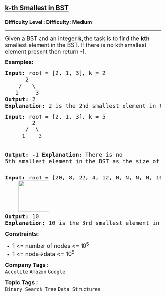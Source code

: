<h2><a href="https://www.geeksforgeeks.org/problems/find-k-th-smallest-element-in-bst/1?page=1&company=Google&difficulty=Basic,Easy,Medium,Hard&status=unsolved&sortBy=submissions">k-th Smallest in BST</a></h2><h3>Difficulty Level : Difficulty: Medium</h3><hr><div class="problems_problem_content__Xm_eO"><p><span style="font-size: 18px;">Given a BST and an integer <strong>k, </strong>the task is to find the <strong>kth</strong> smallest element in the BST. If there is no kth smallest element present then return -1.</span></p>
<p><span style="font-size: 18px;"><strong>Examples:</strong></span></p>
<pre><span style="font-size: 18px;"><strong>Input:</strong> root = [2, 1, 3], k = 2
&nbsp;     2
&nbsp;   /   \
&nbsp;  1     3
<strong>Output: </strong>2
<strong>Explanation:</strong> 2 is the 2nd smallest element in the BST.</span>
</pre>
<pre><span style="font-size: 18px;"><strong>Input:</strong> root = [2, 1, 3], k = 5
        2
&nbsp;     /  \
&nbsp;    1    3

<strong>Output: </strong>-1
<strong>Explanation:</strong> There is no 5th smallest element in the BST as the size of BST is 3.</span>
</pre>
<pre><span style="font-size: 18px;"><strong>Input:</strong> root = [20, 8, 22, 4, 12, N, N, N, N, 10, 14], k = 3<br></span><span style="font-size: 18px;">    <img src="https://media.geeksforgeeks.org/img-practice/prod/addEditProblem/700498/Web/Other/blobid1_1736918049.jpg" height="100"> <br></span><span style="font-size: 18px;"><strong>Output: </strong>10
<strong>Explanation:</strong> 10 is the 3rd smallest element in the BST.</span></pre>
<p><span style="font-size: 18px;"><strong>Constraints:</strong><br></span></p>
<ul>
<li><span style="font-size: 18px;">1 &lt;= number of nodes &lt;= 10<sup>5<br></sup></span></li>
<li><span style="font-size: 18px;">1 &lt;= node-&gt;data &lt;= 10<sup>5</sup><sup><br></sup></span></li>
</ul></div><p><span style=font-size:18px><strong>Company Tags : </strong><br><code>Accolite</code>&nbsp;<code>Amazon</code>&nbsp;<code>Google</code>&nbsp;<br><p><span style=font-size:18px><strong>Topic Tags : </strong><br><code>Binary Search Tree</code>&nbsp;<code>Data Structures</code>&nbsp;